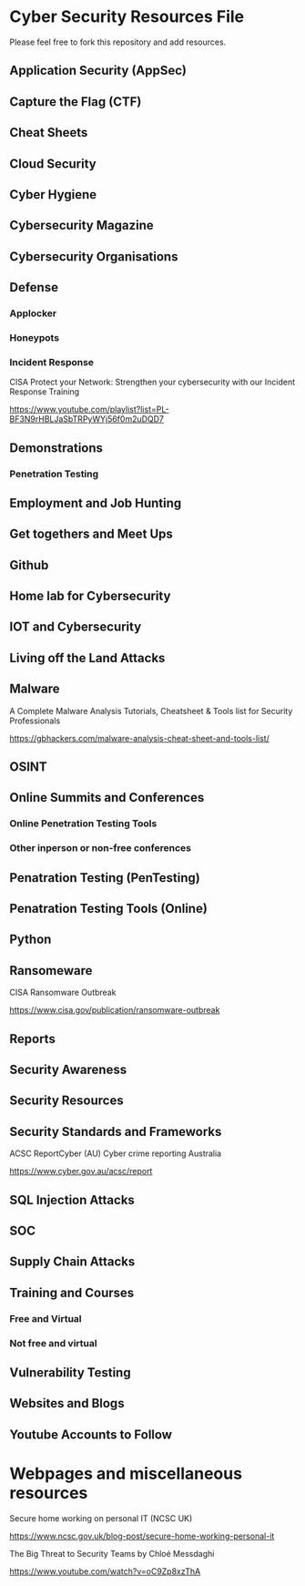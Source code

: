 # Cyber Security Resources File

Please feel free to fork this repository and add resources.

## Application Security (AppSec)


## Capture the Flag (CTF)


## Cheat Sheets


## Cloud Security


## Cyber Hygiene


## Cybersecurity Magazine


## Cybersecurity Organisations


## Defense ##


### Applocker ###


### Honeypots ###


### Incident Response ###

CISA Protect your Network: Strengthen your cybersecurity with our Incident Response Training

https://www.youtube.com/playlist?list=PL-BF3N9rHBLJaSbTRPyWYj56f0m2uDQD7

## Demonstrations

### Penetration Testing


## Employment and Job Hunting


## Get togethers and Meet Ups


## Github


## Home lab for Cybersecurity


## IOT and Cybersecurity


## Living off the Land Attacks


## Malware

A Complete Malware Analysis Tutorials, Cheatsheet & Tools list for Security Professionals

https://gbhackers.com/malware-analysis-cheat-sheet-and-tools-list/

## OSINT


## Online Summits and Conferences


### Online Penetration Testing Tools


### Other inperson or non-free conferences


## Penatration Testing (PenTesting)


## Penatration Testing Tools (Online) ##


## Python


## Ransomeware

CISA Ransomware Outbreak

https://www.cisa.gov/publication/ransomware-outbreak


## Reports ##


## Security Awareness


## Security Resources ##


## Security Standards and Frameworks

ACSC ReportCyber (AU) Cyber crime reporting Australia

https://www.cyber.gov.au/acsc/report


## SQL Injection Attacks


## SOC


## Supply Chain Attacks ##


## Training and Courses

### Free and Virtual


### Not free and virtual ###


## Vulnerability Testing


## Websites and Blogs


## Youtube Accounts to Follow


# Webpages and miscellaneous resources

Secure home working on personal IT (NCSC UK)

https://www.ncsc.gov.uk/blog-post/secure-home-working-personal-it

The Big Threat to Security Teams by Chloé Messdaghi

https://www.youtube.com/watch?v=oC9Zp8xzThA


